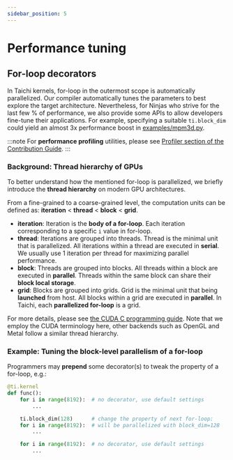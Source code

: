 ```yaml
---
sidebar_position: 5
---
```


# Performance tuning

## For-loop decorators

In Taichi kernels, for-loop in the outermost scope is automatically
parallelized. Our compiler automatically tunes the parameters to best explore
the target architecture. Nevertheless, for Ninjas who strive for the last few %
of performance, we also provide some APIs to allow developers fine-tune their
applications. For example, specifying a suitable `ti.block_dim` could yield an almost
3x performance boost in
[examples/mpm3d.py](https://github.com/taichi-dev/taichi/blob/master/examples/mpm3d.py).

:::note
For **performance profiling** utilities, please see [Profiler section of the Contribution Guide](../misc/profiler.md).
:::

### Background: Thread hierarchy of GPUs

To better understand how the mentioned for-loop is parallelized, we briefly
introduce the **thread hierarchy** on modern GPU architectures.

From a fine-grained to a coarse-grained level, the computation units can be
defined as: **iteration** \< **thread** \< **block** \< **grid**.

- **iteration**: Iteration is the **body of a for-loop**. Each
  iteration corresponding to a specific `i` value in for-loop.
- **thread**: Iterations are grouped into threads. Thread is the
  minimal unit that is parallelized. All iterations within a thread
  are executed in **serial**. We usually use 1 iteration per thread
  for maximizing parallel performance.
- **block**: Threads are grouped into blocks. All threads within a
  block are executed in **parallel**. Threads within the same block
  can share their **block local storage**.
- **grid**: Blocks are grouped into grids. Grid is the minimal unit
  that being **launched** from host. All blocks within a grid are
  executed in **parallel**. In Taichi, each **parallelized for-loop**
  is a grid.

For more details, please see [the CUDA C programming
guide](https://docs.nvidia.com/cuda/cuda-c-programming-guide/index.html#thread-hierarchy).
Note that we employ the CUDA terminology here, other backends such as OpenGL and Metal follow a similar thread hierarchy.

### Example: Tuning the block-level parallelism of a for-loop

Programmers may **prepend** some decorator(s) to tweak the property of a
for-loop, e.g.:

```python
@ti.kernel
def func():
    for i in range(8192):  # no decorator, use default settings
        ...

    ti.block_dim(128)      # change the property of next for-loop:
    for i in range(8192):  # will be parallelized with block_dim=128
        ...

    for i in range(8192):  # no decorator, use default settings
        ...
```
